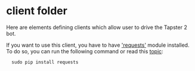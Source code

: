 # client folder

Here are elements defining clients which allow user to drive the Tapster 2 bot.  

If you want to use this client, you have to have ['requests'](docs.python-requests.org/en/latest/ "Requests module") module installed.
To do so, you can run the following command or read this [topic](https://stackoverflow.com/questions/17309288/importerror-no-module-named-requests "Stack Overflox post"):

```shell
  sudo pip install requests
```

